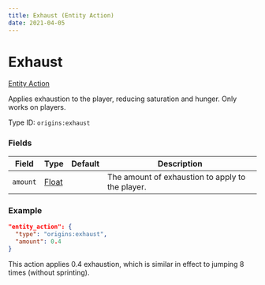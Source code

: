 ```yaml
---
title: Exhaust (Entity Action)
date: 2021-04-05
---
```


# Exhaust

[Entity Action](../entity_actions.md)

Applies exhaustion to the player, reducing saturation and hunger. Only works on players.

Type ID: `origins:exhaust`

### Fields

Field  | Type | Default | Description
-------|------|---------|-------------
`amount` | [Float](../data_types/float.md) |  | The amount of exhaustion to apply to the player.

### Example
```json
"entity_action": {
  "type": "origins:exhaust",
  "amount": 0.4
}
```
This action applies 0.4 exhaustion, which is similar in effect to jumping 8 times (without sprinting).
